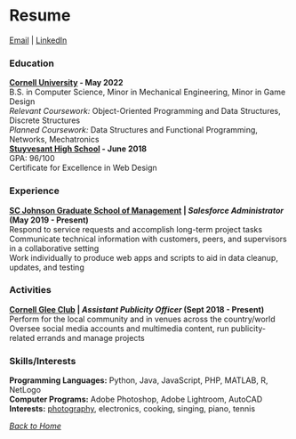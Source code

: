 # Resume
[Email](mailto:bfs45@cornell.edu) | [LinkedIn](https://www.linkedin.com/in/benjaminfshen/)

### Education
**[Cornell University](https://www.engineering.cornell.edu/) - May 2022**  
B.S. in Computer Science, Minor in Mechanical Engineering, Minor in Game Design  
*Relevant Coursework:* Object-Oriented Programming and Data Structures, Discrete Structures  
*Planned Coursework:* Data Structures and Functional Programming, Networks, Mechatronics  
**[Stuyvesant High School](https://stuy.enschool.org/) - June 2018**  
GPA: 96/100  
Certificate for Excellence in Web Design  

### Experience
**[SC Johnson Graduate School of Management](https://www.johnson.cornell.edu/) | *Salesforce Administrator* (May 2019 - Present)**  
Respond to service requests and accomplish long-term project tasks  
Communicate technical information with customers, peers, and supervisors in a collaborative setting  
Work individually to produce web apps and scripts to aid in data cleanup, updates, and testing  

### Activities
**[Cornell Glee Club](https://www.gleeclub.com/) | *Assistant Publicity Officer* (Sept 2018 - Present)**  
Perform for the local community and in venues across the country/world  
Oversee social media accounts and multimedia content, run publicity-related errands and manage projects  

### Skills/Interests
**Programming Languages:** Python, Java, JavaScript, PHP, MATLAB, R, NetLogo  
**Computer Programs:** Adobe Photoshop, Adobe Lightroom, AutoCAD  
**Interests:** [photography](https://www.behance.net/benjaminshen), electronics, cooking, singing, piano, tennis  

*[Back to Home](/../../../about)*  
